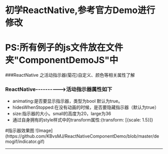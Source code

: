 # 初学ReactNative,参考官方Demo进行修改

# PS:所有例子的js文件放在文件夹"ComponentDemoJS"中

###ReactNative 之活动指示器(菊花)自定义、颜色等相关属性了解

<h3>ReactNative---------->活动指示器属性如下</h3>

<ul type="disc">
 <li>animating:是否要显示指示器，类型为bool 默认为true。</li>
 <li>hidesWhenStopped:在没有动画的时候，是否要隐藏指示器（默认为true） </li>
 <li>size:指示器的大小。small的高度为20，large为36</li>
 <li>通过自身拥有的style样式中的transform属性:{transform: [{scale: 1.5}]}</li>
</ul>
#指示器效果图
![Image](https://github.com/KBvsMJ/ReactNativeComponentDemo/blob/master/demogif/indicator.gif)
<hr size='1' color="#000000">

